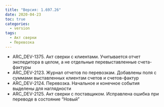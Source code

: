 ```yaml
---
title: "Версия: 1.697.26"
date: 2020-04-23
toc: true
categories:
  - version
tags:
  - Акт сверки
  - Перевозка
---
```


-   ARC_DEV-1375. Акт сверки с клиентами. Учитывается отчет экспедитора в целом, а не отдельные перевыставленные счета-фактуры
-   ARC_DEV-2123. Журнал отчетов по перевозкам. Добавлены поля с суммами выставленных клиентам счетов и счетов-фактур
-   ARC_DEV-2124. Перевозка. Начальное и конечное события выделены для наглядности
-   ARC_DEV-2125. Акт сверки с поставщиком. Исправлена ошибка при переводе в состояние “Новый”
